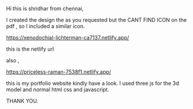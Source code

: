Hi this is shridhar from chennai, 

I created the design the as you requested but the CANT FIND ICON on the pdf , so I included a similar icon.

https://xenodochial-lichterman-ca7137.netlify.app/

this is the netlify url

also ,

https://priceless-raman-7538f1.netlify.app/

this is my portfolio website kindly have a look.
  I used three js for the 3d model and normal html css and javascript.
  
  
  
THANK YOU.
